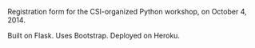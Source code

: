 Registration form for the CSI-organized Python workshop, on October 4, 2014.

Built on Flask. Uses Bootstrap. Deployed on Heroku.